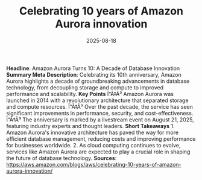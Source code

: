 ﻿---
title: Celebrating 10 years of Amazon Aurora innovation
date: '2025-08-18'
category: Markets
image: "/images/generated/briefs/2025-08-18/celebrating 10 years of amazon aurora innovation.svg"

summary: ''
slug: celebrating 10 years of amazon aurora innovation
source_urls:
- https://aws.amazon.com/blogs/aws/celebrating-10-years-of-amazon-aurora-innovation/
seo:
  title: Celebrating 10 years of Amazon Aurora innovation | Hash n Hedge
  description: ''
  keywords:
  - news
  - markets
  - brief
---

**Headline**: Amazon Aurora Turns 10: A Decade of Database Innovation  **Summary Meta Description**: Celebrating its 10th anniversary, Amazon Aurora highlights a decade of groundbreaking advancements in database technology, from decoupling storage and compute to improved performance and scalability.  **Key Points**  Î“Ã‡Ã³ Amazon Aurora was launched in 2014 with a revolutionary architecture that separated storage and compute resources. Î“Ã‡Ã³ Over the past decade, the service has seen significant improvements in performance, security, and cost-effectiveness. Î“Ã‡Ã³ The anniversary is marked by a livestream event on August 21, 2025, featuring industry experts and thought leaders.  **Short Takeaways**  1. Amazon Aurora's innovative architecture has paved the way for more efficient database management, reducing costs and improving performance for businesses worldwide. 2. As cloud computing continues to evolve, services like Amazon Aurora are expected to play a crucial role in shaping the future of database technology.  **Sources**:  https://aws.amazon.com/blogs/aws/celebrating-10-years-of-amazon-aurora-innovation/ 

